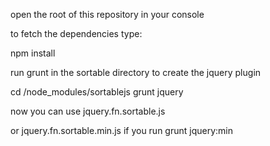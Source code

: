 

open the root of this repository in your console

to fetch the dependencies type:

npm install

run grunt in the sortable directory to create the jquery plugin

cd /node_modules/sortablejs
grunt jquery

now you can use jquery.fn.sortable.js

or jquery.fn.sortable.min.js if you run grunt jquery:min